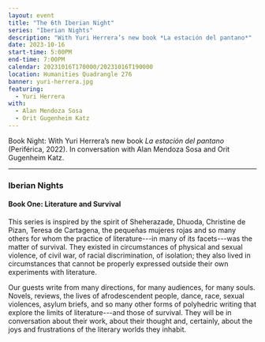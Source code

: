 ```yaml
---
layout: event
title: "The 6th Iberian Night"
series: "Iberian Nights"
description: "With Yuri Herrera’s new book *La estación del pantano*"
date: 2023-10-16
start-time: 5:00PM
end-time: 7:00PM
calendar: 20231016T170000/20231016T190000
location: Humanities Quadrangle 276
banner: yuri-herrera.jpg
featuring:
  - Yuri Herrera
with:
  - Alan Mendoza Sosa
  - Orit Gugenheim Katz
---
```


Book Night: With Yuri Herrera’s new book _La estación del pantano_ (Periférica, 2022). In conversation with Alan Mendoza Sosa and Orit Gugenheim Katz.

---

### Iberian Nights

#### Book One: Literature and Survival

This series is inspired by the spirit of Sheherazade, Dhuoda, Christine de Pizan, Teresa de Cartagena, the pequeñas mujeres rojas and so many others for whom the practice of literature---in many of its facets---was the matter of survival. They existed in circumstances of physical and sexual violence, of civil war, of racial discrimination, of isolation; they also lived in circumstances that cannot be properly expressed outside their own experiments with literature.

Our guests write from many directions, for many audiences, for many souls. Novels, reviews, the lives of afrodescendent people, dance, race, sexual violences, asylum briefs, and so many other forms of polyhedric writing that explore the limits of literature---and those of survival. They will be in conversation about their work, about their thought and, certainly, about the joys and frustrations of the literary worlds they inhabit.
